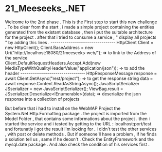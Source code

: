 # 21_Meeseeks_.NET
Welcome to the 2nd phase . 
This is the First step to start this new challenge . 
To be clear from the start , i made a simple project containing the entities generated from the existant database , then i put the suitable architecture for the project . 
after that i tried to consume a service , " display all projects " by adding this lines .
      ---------------------------------
      HttpClient Client = new HttpClient();
      Client.BaseAddress = new Uri("http://localhost:18080/21meeseeks-web/"); => to link to the Address of the service  
      Client.DefaultRequestHeaders.Accept.Add(new MediaTypeWithQualityHeaderValue("application/json")); => to add the header
      ---------------------------------
      HttpResponseMessage response = await Client.GetAsync("rest/project"); => to get the response
      string data = await response.Content.ReadAsStringAsync();
      JavaScriptSerializer JSserializer = new JavaScriptSerializer();
      ViewBag.result = JSserializer.Deserialize<IEnumerable<Project>>(data); => deserialize the json response into a collection of projects

But before that i had to install on the WebMAP Project the System.Net.Http.Formatting package . 
the project is imported from the Model Folder , that contains some informations about the project . 
then i started the service and i tested by getting to the URL : localhost:port/test
and fortunatly i got the result i'm looking for . 
i didn't test the other services , with post or delete methods . But if someone'll have a problem , if he finds a solution tell us , same if he deosn't . 
Check the EntityFramework and the mysql.date package . And also check the condition of his services first .
